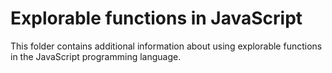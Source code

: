 # Explorable functions in JavaScript

This folder contains additional information about using explorable functions in the JavaScript programming language.
